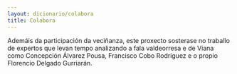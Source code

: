 ```yaml
---
layout: dicionario/colabora
title: Colabora
---
```


Ademáis da participación da veciñanza, este proxecto sosterase no traballo de expertos que levan tempo analizando a fala valdeorresa e de Viana como Concepción Álvarez Pousa, Francisco Cobo Rodríguez e o propio Florencio Delgado Gurriarán.

